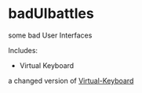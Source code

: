 # badUIbattles
some bad User Interfaces

Includes:
- Virtual Keyboard

a changed version of [Virtual-Keyboard](https://github.com/akash435/Virtual-Keyboard)

